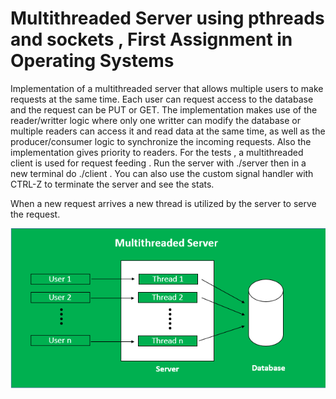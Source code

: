 # Multithreaded Server using pthreads and sockets , First Assignment in Operating Systems

Implementation of a multithreaded server that allows multiple users to make requests at the same time. 
Each user can request access to the database and the request can be PUT or GET.
The implementation makes use of the reader/writter logic where only one writter can
modify the database or multiple readers can access it and read data at the same time, as well as the producer/consumer logic to synchronize the incoming requests.
Also the implementation gives priority to readers. For the tests , a multithreaded client is used for request feeding .
Run the server with ./server then in a new terminal do ./client . You can also use the custom signal handler with CTRL-Z to terminate the server and see the stats.

When a new request arrives a new thread is utilized by the server to serve the request.

![alt text](https://github.com/billgewrgoulas/Multithreaded-Server/blob/main/Multiserver.png?raw=true)
